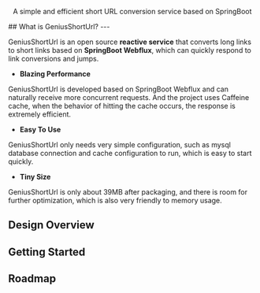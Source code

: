 <p align="center">A simple and efficient short URL conversion service based on SpringBoot</p>
## What is GeniusShortUrl?
---

GeniusShortUrl is an open source **reactive service** that converts long links to short links based on **SpringBoot Webflux**, which can quickly respond to link conversions and jumps.

- __Blazing Performance__

GeniusShortUrl is developed based on SpringBoot Webflux and can naturally receive more concurrent requests. And the project uses Caffeine cache, when the behavior of hitting the cache occurs, the response is extremely efficient.

- __Easy To Use__

GeniusShortUrl only needs very simple configuration, such as mysql database connection and cache configuration to run, which is easy to start quickly.

- __Tiny Size__

GeniusShortUrl is only about 39MB after packaging, and there is room for further optimization, which is also very friendly to memory usage.

## Design Overview

## Getting Started

## Roadmap